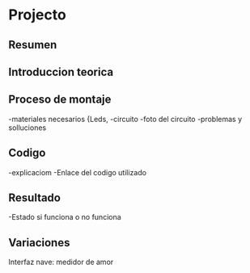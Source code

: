 # Projecto

## Resumen

## Introduccion teorica

## Proceso de montaje
-materiales necesarios {Leds,
-circuito
-foto del circuito
-problemas y solluciones

## Codigo
-explicaciom
-Enlace del codigo utilizado

## Resultado

-Estado si funciona o no funciona



## Variaciones



Interfaz nave: medidor de amor
  
  
  
